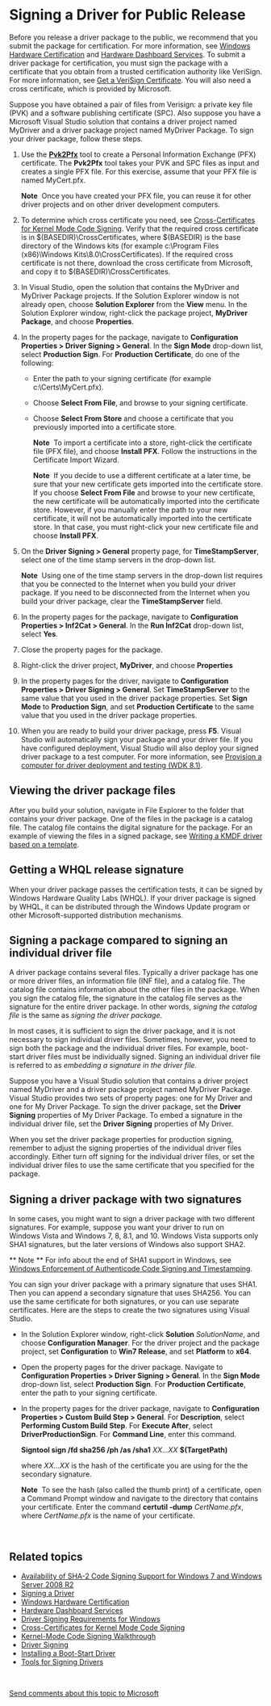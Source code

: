 Signing a Driver for Public Release
==================================================================================================

Before you release a driver package to the public, we recommend that you submit the package for certification. For more information, see [Windows Hardware Certification](http://go.microsoft.com/fwlink/p/?LinkID=248337) and [Hardware Dashboard Services](http://go.microsoft.com/fwlink/p/?LinkID=248336). To submit a driver package for certification, you must sign the package with a certificate that you obtain from a trusted certification authority like VeriSign. For more information, see [Get a VeriSign Certificate](http://go.microsoft.com/fwlink/p/?LinkID=248298). You will also need a cross certificate, which is provided by Microsoft.

Suppose you have obtained a pair of files from Verisign: a private key file (PVK) and a software publishing certificate (SPC). Also suppose you have a Microsoft Visual Studio solution that contains a driver project named MyDriver and a driver package project named MyDriver Package. To sign your driver package, follow these steps.

1.  Use the [**Pvk2Pfx**](https://msdn.microsoft.com/en-us/Library/Windows/Hardware/Ff550672) tool to create a Personal Information Exchange (PFX) certificate. The **Pvk2Pfx** tool takes your PVK and SPC files as input and creates a single PFX file. For this exercise, assume that your PFX file is named MyCert.pfx.

    **Note**  Once you have created your PFX file, you can reuse it for other driver projects and on other driver development computers.
2.  To determine which cross certificate you need, see [Cross-Certificates for Kernel Mode Code Signing](http://go.microsoft.com/fwlink/p/?LinkID=248296). Verify that the required cross certificate is in $(BASEDIR)\\CrossCertificates, where $(BASEDIR) is the base directory of the Windows kits (for example c:\\Program Files (x86)\\Windows Kits\\8.0\\CrossCertificates). If the required cross certificate is not there, download the cross certificate from Microsoft, and copy it to $(BASEDIR)\\CrossCertificates.
3.  In Visual Studio, open the solution that contains the MyDriver and MyDriver Package projects. If the Solution Explorer window is not already open, choose **Solution Explorer** from the **View** menu. In the Solution Explorer window, right-click the package project, **MyDriver Package**, and choose **Properties**.

4.  In the property pages for the package, navigate to **Configuration Properties &gt; Driver Signing &gt; General**. In the **Sign Mode** drop-down list, select **Production Sign**. For **Production Certificate**, do one of the following:

    -   Enter the path to your signing certificate (for example c:\\Certs\\MyCert.pfx).
    -   Choose **Select From File**, and browse to your signing certificate.
    -   Choose **Select From Store** and choose a certificate that you previously imported into a certificate store.

        **Note**  To import a certificate into a store, right-click the certificate file (PFX file), and choose **Install PFX**. Follow the instructions in the Certificate Import Wizard.

        **Note**  If you decide to use a different certificate at a later time, be sure that your new certificate gets imported into the certificate store. If you choose **Select From File** and browse to your new certificate, the new certificate will be automatically imported into the certificate store. However, if you manually enter the path to your new certificate, it will not be automatically imported into the certificate store. In that case, you must right-click your new certificate file and choose **Install PFX**.
5.  On the **Driver Signing &gt; General** property page, for **TimeStampServer**, select one of the time stamp servers in the drop-down list.

    **Note**  Using one of the time stamp servers in the drop-down list requires that you be connected to the Internet when you build your driver package. If you need to be disconnected from the Internet when you build your driver package, clear the **TimeStampServer** field.
6.  In the property pages for the package, navigate to **Configuration Properties &gt; Inf2Cat &gt; General**. In the **Run Inf2Cat** drop-down list, select **Yes**.

7.  Close the property pages for the package.
8.  Right-click the driver project, **MyDriver**, and choose **Properties**
9.  In the property pages for the driver, navigate to **Configuration Properties &gt; Driver Signing &gt; General**. Set **TimeStampServer** to the same value that you used in the driver package properties. Set **Sign Mode** to **Production Sign**, and set **Production Certificate** to the same value that you used in the driver package properties.

10. When you are ready to build your driver package, press **F5**. Visual Studio will automatically sign your package and your driver file. If you have configured deployment, Visual Studio will also deploy your signed driver package to a test computer. For more information, see [Provision a computer for driver deployment and testing (WDK 8.1)](https://msdn.microsoft.com/en-us/Library/Windows/Hardware/Dn745909).

<span id="Viewing_the_driver_package_files"></span><span id="viewing_the_driver_package_files"></span><span id="VIEWING_THE_DRIVER_PACKAGE_FILES"></span>Viewing the driver package files
-----------------------------------------------------------------------------------------------------------------------------------------------------------------------------------------

After you build your solution, navigate in File Explorer to the folder that contains your driver package. One of the files in the package is a catalog file. The catalog file contains the digital signature for the package. For an example of viewing the files in a signed package, see [Writing a KMDF driver based on a template](https://msdn.microsoft.com/en-us/Library/Windows/Hardware/Hh439654).

<span id="Getting_a_WHQL_release_signature"></span><span id="getting_a_whql_release_signature"></span><span id="GETTING_A_WHQL_RELEASE_SIGNATURE"></span>Getting a WHQL release signature
-----------------------------------------------------------------------------------------------------------------------------------------------------------------------------------------

When your driver package passes the certification tests, it can be signed by Windows Hardware Quality Labs (WHQL). If your driver package is signed by WHQL, it can be distributed through the Windows Update program or other Microsoft-supported distribution mechanisms.

<span id="Signing_a_package_compared_to_signing_an_individual_driver_file"></span><span id="signing_a_package_compared_to_signing_an_individual_driver_file"></span><span id="SIGNING_A_PACKAGE_COMPARED_TO_SIGNING_AN_INDIVIDUAL_DRIVER_FILE"></span>Signing a package compared to signing an individual driver file
---------------------------------------------------------------------------------------------------------------------------------------------------------------------------------------------------------------------------------------------------------------------------------------------------------------------

A driver package contains several files. Typically a driver package has one or more driver files, an information file (INF file), and a catalog file. The catalog file contains information about the other files in the package. When you sign the catalog file, the signature in the catalog file serves as the signature for the entire driver package. In other words, *signing the catalog file* is the same as *signing the driver package*.

In most cases, it is sufficient to sign the driver package, and it is not necessary to sign individual driver files. Sometimes, however, you need to sign both the package and the individual driver files. For example, boot-start driver files must be individually signed. Signing an individual driver file is referred to as *embedding a signature in the driver file*.

Suppose you have a Visual Studio solution that contains a driver project named MyDriver and a driver package project named MyDriver Package. Visual Studio provides two sets of property pages: one for My Driver and one for My Driver Package. To sign the driver package, set the **Driver Signing** properties of My Driver Package. To embed a signature in the individual driver file, set the **Driver Signing** properties of My Driver.

When you set the driver package properties for production signing, remember to adjust the signing properties of the individual driver files accordingly. Either turn off signing for the individual driver files, or set the individual driver files to use the same certificate that you specified for the package.

<span id="Signing_a_driver_package_with_two_signatures"></span><span id="signing_a_driver_package_with_two_signatures"></span><span id="SIGNING_A_DRIVER_PACKAGE_WITH_TWO_SIGNATURES"></span>Signing a driver package with two signatures
-----------------------------------------------------------------------------------------------------------------------------------------------------------------------------------------------------------------------------------------

In some cases, you might want to sign a driver package with two different signatures. For example, suppose you want your driver to run on Windows Vista and Windows 7, 8, 8.1, and 10. Windows Vista supports only SHA1 signatures, but the later versions of Windows also support SHA2.

** Note **  For info about the end of SHA1 support in Windows, see [Windows Enforcement of Authenticode Code Signing and Timestamping](http://social.technet.microsoft.com/wiki/contents/articles/32288.windows-enforcement-of-authenticode-code-signing-and-timestamping.aspx).

You can sign your driver package with a primary signature that uses SHA1. Then you can append a secondary signature that uses SHA256. You can use the same certificate for both signatures, or you can use separate certificates. Here are the steps to create the two signatures using Visual Studio.

-   In the Solution Explorer window, right-click **Solution** *SolutionName*, and choose **Configuration Manager**. For the driver project and the package project, set **Configuration** to **Win7 Release**, and set **Platform** to **x64**.
-   Open the property pages for the driver package. Navigate to **Configuration Properties &gt; Driver Signing &gt; General**. In the **Sign Mode** drop-down list, select **Production Sign**. For **Production Certificate**, enter the path to your signing certificate.
-   In the property pages for the driver package, navigate to **Configuration Properties &gt; Custom Build Step &gt; General**. For **Description**, select **Performing Custom Build Step**. For **Execute After**, select **DriverProductionSign**. For **Command Line**, enter this command.

    **Signtool sign /fd sha256 /ph /as /sha1** *XX...XX* **$(TargetPath)**

    where *XX...XX* is the hash of the certificate you are using for the the secondary signature.

    **Note**  To see the hash (also called the thumb print) of a certificate, open a Command Prompt window and navigate to the directory that contains your certificate. Enter the command **certutil -dump** *CertName.pfx*, where *CertName.pfx* is the name of your certificate.

     

<span id="related_topics"></span>Related topics
-----------------------------------------------

* [Availability of SHA-2 Code Signing Support for Windows 7 and Windows Server 2008 R2](https://technet.microsoft.com/en-us/library/security/3033929)
* [Signing a Driver](signing_a_driver.md)
* [Windows Hardware Certification](http://go.microsoft.com/fwlink/p/?LinkID=248337)
* [Hardware Dashboard Services](http://go.microsoft.com/fwlink/p/?LinkID=248336)
* [Driver Signing Requirements for Windows](http://go.microsoft.com/fwlink/p/?linkid=617515)
* [Cross-Certificates for Kernel Mode Code Signing](http://go.microsoft.com/fwlink/p/?LinkID=248296)
* [Kernel-Mode Code Signing Walkthrough](http://go.microsoft.com/fwlink/p/?linkid=617516)
* [Driver Signing](https://msdn.microsoft.com/en-us/Library/Windows/Hardware/Ff544865)
* [Installing a Boot-Start Driver](https://msdn.microsoft.com/en-us/Library/Windows/Hardware/Ff547570)
* [Tools for Signing Drivers](https://msdn.microsoft.com/en-us/Library/Windows/Hardware/Ff552958)
 

 

[Send comments about this topic to Microsoft](mailto:wsddocfb@microsoft.com?subject=Documentation%20feedback%20[VsDriver\vsdriver]:%20Signing%20a%20Driver%20for%20Public%20Release%20%20RELEASE:%20%289/30/2015%29&body=%0A%0APRIVACY%20STATEMENT%0A%0AWe%20use%20your%20feedback%20to%20improve%20the%20documentation.%20We%20don't%20use%20your%20email%20address%20for%20any%20other%20purpose,%20and%20we'll%20remove%20your%20email%20address%20from%20our%20system%20after%20the%20issue%20that%20you're%20reporting%20is%20fixed.%20While%20we're%20working%20to%20fix%20this%20issue,%20we%20might%20send%20you%20an%20email%20message%20to%20ask%20for%20more%20info.%20Later,%20we%20might%20also%20send%20you%20an%20email%20message%20to%20let%20you%20know%20that%20we've%20addressed%20your%20feedback.%0A%0AFor%20more%20info%20about%20Microsoft's%20privacy%20policy,%20see%20http://privacy.microsoft.com/en-us/default. "Send comments about this topic to Microsoft")
